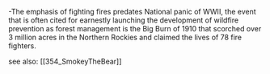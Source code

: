 -The emphasis of fighting fires predates National panic of WWII, the event that is often cited for earnestly launching the development of wildfire prevention as forest management is the Big Burn of 1910 that scorched over 3 million acres in the Northern Rockies and claimed the lives of 78 fire fighters. 

see also: [[354_SmokeyTheBear]]